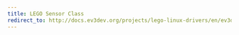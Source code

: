 ```yaml
---
title: LEGO Sensor Class
redirect_to: http://docs.ev3dev.org/projects/lego-linux-drivers/en/ev3dev-jessie/sensors.html#the-lego-sensor-subsytem
---
```

